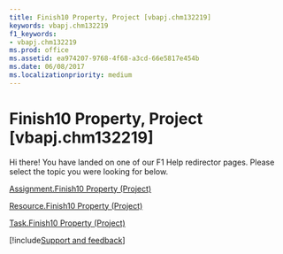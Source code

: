 ```yaml
---
title: Finish10 Property, Project [vbapj.chm132219]
keywords: vbapj.chm132219
f1_keywords:
- vbapj.chm132219
ms.prod: office
ms.assetid: ea974207-9768-4f68-a3cd-66e5817e454b
ms.date: 06/08/2017
ms.localizationpriority: medium
---
```



# Finish10 Property, Project [vbapj.chm132219]

Hi there! You have landed on one of our F1 Help redirector pages. Please select the topic you were looking for below.

[Assignment.Finish10 Property (Project)](https://msdn.microsoft.com/library/8d4bb42d-a83f-9fc3-2318-1f6df8f8ee1f%28Office.15%29.aspx)

[Resource.Finish10 Property (Project)](https://msdn.microsoft.com/library/b3a1c60a-f631-8400-93ef-16b4a2fb7386%28Office.15%29.aspx)

[Task.Finish10 Property (Project)](https://msdn.microsoft.com/library/37d2374d-8a92-2bab-00fd-05d3ecb1e389%28Office.15%29.aspx)

[!include[Support and feedback](~/includes/feedback-boilerplate.md)]